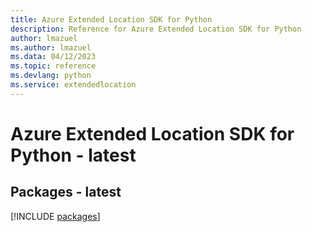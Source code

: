 ```yaml
---
title: Azure Extended Location SDK for Python
description: Reference for Azure Extended Location SDK for Python
author: lmazuel
ms.author: lmazuel
ms.data: 04/12/2023
ms.topic: reference
ms.devlang: python
ms.service: extendedlocation
---
```

# Azure Extended Location SDK for Python - latest
## Packages - latest
[!INCLUDE [packages](extended-location-index.md)]